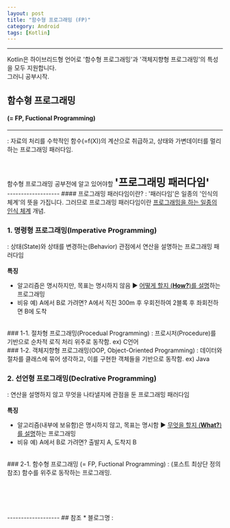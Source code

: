 ```yaml
---
layout: post
title: "함수형 프로그래밍 (FP)"
category: Android
tags: [Kotlin]
---
```

-------------------

Kotlin은 하이브리드형 언어로 <span class="color_pointRed">'함수형 프로그래밍'</span>과 
<span class="color_pointEmeraldGreen">'객체지향형 프로그래밍'</span>의 특성을 모두 지원합니다.<br/>
그러니 공부시작.<br/>
## 함수형 프로그래밍 
#### (= FP, Fuctional Programming)
-------------------
 : 자료의 처리를 수학적인 함수(=f(X))의 계산으로 취급하고, 상태와 가변데이터를 멀리하는 프로그래밍 패러다임.<br/>
<br/>
<br/>
<div> 함수형 프로그래밍 공부전에 알고 있어야할
<span style="font-weight: 800;font-size: x-large;">'프로그래밍 패러다임' </span> </div>
-------------------
#### 프로그래밍 패러다임이란?
 : '패러다임'은 일종의 '인식의 체계'의 뜻을 가집니다. 그러므로 프로그래밍 패러다임이란 <u>프로그래밍을 하는 일종의 인식 체계</u> 개념.
<br/>

### 1. 명령형 프로그래밍(Imperative Programming)
 : 상태(State)와 상태를 변경하는(Behavior) 관점에서 연산을 설명하는 프로그래밍 패러다임<br/>
 <br/>
 **특징**<br/>
 - 알고리즘은 명시하지만, 목표는 명시하지 않음 ▶ <u>어떻게 할지 (**How?**)를 설명</u>하는 프로그래밍<br/>
 - 비유 예) A에서 B로 가려면? A에서 직진 300m 후 우회전하여 2블록 후 좌회전하면 B에 도착<br/>
<br/>
### 1-1. 절차형 프로그래밍(Procedual Programming)
 : 프로시저(Procedure)를 기반으로 순차적 로직 처리 위주로 동작함. ex) C언어<br/>
### 1-2. 객체지향형 프로그래밍(OOP, Object-Oriented Programming)
 : 데이터와 절차를 클래스에 묶어 생각하고, 이를 구현한 객체들을 기반으로 동작함. ex) Java<br/>
 
### 2. 선언형 프로그래밍(Declrative Programming)
 : 연산을 설명하지 않고 무엇을 나타낼지에 관점을 둔 프로그래밍 패러다임<br/>
 <br/>
 **특징**<br/>
 - 알고리즘(내부에 보유함)은 명시하지 않고, 목표는 명시함 ▶ <u>무엇을 할지 (**What?**)를 설명</u>하는 프로그래밍<br/>
 - 비유 예) A에서 B로 가려면? 출발지 A, 도착지 B<br/>
 <br/>
### 2-1. 함수형 프로그래밍 (= FP, Fuctional Programming)
 : (포스트 최상단 정의 참조) 함수를 위주로 동작하는 프로그래밍. <br/>
<br/>
<br/>


<br/>
<br/>
<br/>
-------------------
## 참조
* 블로그명 : <https://www.crocus.co.kr/1564>
